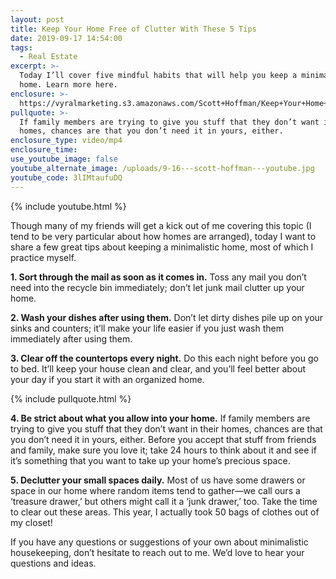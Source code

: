 ```yaml
---
layout: post
title: Keep Your Home Free of Clutter With These 5 Tips
date: 2019-09-17 14:54:00
tags:
  - Real Estate
excerpt: >-
  Today I’ll cover five mindful habits that will help you keep a minimalistic
  home. Learn more here.
enclosure: >-
  https://vyralmarketing.s3.amazonaws.com/Scott+Hoffman/Keep+Your+Home+Free+of+Clutter+With+These+5+Tips.mp4
pullquote: >-
  If family members are trying to give you stuff that they don’t want in their
  homes, chances are that you don’t need it in yours, either.
enclosure_type: video/mp4
enclosure_time:
use_youtube_image: false
youtube_alternate_image: /uploads/9-16---scott-hoffman---youtube.jpg
youtube_code: 3lIMtaufuDQ
---
```


{% include youtube.html %}

Though many of my friends will get a kick out of me covering this topic (I tend to be very particular about how homes are arranged), today I want to share a few great tips about keeping a minimalistic home, most of which I practice myself.

**1\. Sort through the mail as soon as it comes in.** Toss any mail you don’t need into the recycle bin immediately; don’t let junk mail clutter up your home.

**2\. Wash your dishes after using them.** Don’t let dirty dishes pile up on your sinks and counters; it’ll make your life easier if you just wash them immediately after using them.

**3\. Clear off the countertops every night.** Do this each night before you go to bed. It’ll keep your house clean and clear, and you’ll feel better about your day if you start it with an organized home.

{% include pullquote.html %}

**4\. Be strict about what you allow into your home.** If family members are trying to give you stuff that they don’t want in their homes, chances are that you don’t need it in yours, either. Before you accept that stuff from friends and family, make sure you love it; take 24 hours to think about it and see if it’s something that you want to take up your home’s precious space.

**5\. Declutter your small spaces daily.** Most of us have some drawers or space in our home where random items tend to gather—we call ours a ‘treasure drawer,’ but others might call it a ‘junk drawer,’ too. Take the time to clear out these areas. This year, I actually took 50 bags of clothes out of my closet\!

If you have any questions or suggestions of your own about minimalistic housekeeping, don’t hesitate to reach out to me. We’d love to hear your questions and ideas.